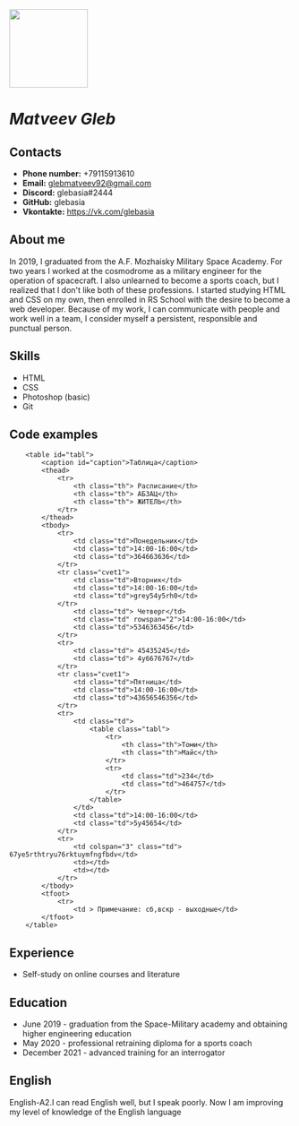 <img src="https://sun9-57.userapi.com/impg/09lII5crpakw7Yy9mj0JBeVkzIwiH8Ry6-plwQ/4lXiUwC4hic.jpg?size=2560x1707&quality=96&sign=043f371655fc84bb46c06cc6d9d8e4e9&type=album" hight="100px" width="140px" >

# *Matveev Gleb*

## Contacts
* **Phone number:** +79115913610
* **Email:** glebmatveev92@gmail.com
* **Discord:** glebasia#2444
* **GitHub:** glebasia
* **Vkontakte:** https://vk.com/glebasia

## About me
In 2019, I graduated from the A.F. Mozhaisky Military Space Academy. For two years I worked at the cosmodrome as a military engineer for the operation of spacecraft. I also unlearned to become a sports coach, but I realized that I don't like both of these professions. I started studying HTML and CSS on my own, then enrolled in RS School with the desire to become a web developer. Because of my work, I can communicate with people and work well in a team, I consider myself a persistent, responsible and punctual person.

## Skills
* HTML
* CSS
* Photoshop (basic)
* Git

## Code examples
```
    <table id="tabl">
        <caption id="caption">Таблица</caption>
        <thead>
            <tr>
                <th class="th"> Расписание</th>
                <th class="th"> АБЗАЦ</th>
                <th class="th"> ЖИТЕЛЬ</th>
            </tr>
        </thead>
        <tbody>
            <tr>
                <td class="td">Понедельник</td>
                <td class="td">14:00-16:00</td>
                <td class="td">364663636</td>
            </tr>
            <tr class="cvet1">
                <td class="td">Вторник</td>
                <td class="td">14:00-16:00</td>
                <td class="td">grey54y5rh0</td>
            </tr>
                <td class="td"> Четверг</td>
                <td class="td" rowspan="2">14:00-16:00</td>
                <td class="td">5346363456</td>
            </tr>
            <tr>
                <td class="td"> 45435245</td>
                <td class="td"> 4y6676767</td>
            </tr> 
            <tr class="cvet1">
                <td class="td">Пятница</td>
                <td class="td">14:00-16:00</td>
                <td class="td">43656546356</td>
            </tr>
            <tr>
                <td class="td">
                    <table class="tabl">
                        <tr>
                            <th class="th">Томи</th>
                            <th class="th">Майс</th>
                        </tr>
                        <tr>
                            <td class="td">234</td>
                            <td class="td">464757</td>
                        </tr>
                    </table>
                </td>   
                <td class="td">14:00-16:00</td>
                <td class="td">5y45654</td>
            </tr>
            <tr>
                <td colspan="3" class="td"> 67ye5rthtryu76rktuymfngfbdv</td>
                <td></td>
                <td></td>
            </tr>
        </tbody>
        <tfoot>
            <tr>
                <td > Примечание: сб,вскр - выходные</td>
        </tfoot>
    </table>
```

## Experience
* Self-study on online courses and literature

## Education
* June 2019 - graduation from the Space-Military academy and obtaining higher engineering education
* May 2020 - professional retraining diploma for a sports coach
* December 2021 - advanced training for an interrogator

## English 
English-A2.I can read English well, but I speak poorly. Now I am improving my level of knowledge of the English language
